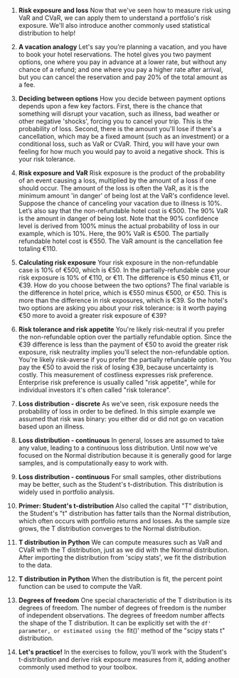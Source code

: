 1. **Risk exposure and loss**
Now that we've seen how to measure risk using VaR and CVaR, we can apply them to understand a portfolio's risk exposure. We'll also introduce another commonly used statistical distribution to help!

2. **A vacation analogy**
Let's say you’re planning a vacation, and you have to book your hotel reservations. The hotel gives you two payment options, one where you pay in advance at a lower rate, but without any chance of a refund; and one where you pay a higher rate after arrival, but you can cancel the reservation and pay 20% of the total amount as a fee.

3. **Deciding between options**
How you decide between payment options depends upon a few key factors. First, there is the chance that something will disrupt your vacation, such as illness, bad weather or other negative 'shocks', forcing you to cancel your trip. This is the probability of loss. Second, there is the amount you'll lose if there's a cancellation, which may be a fixed amount (such as an investment) or a conditional loss, such as VaR or CVaR. Third, you will have your own feeling for how much you would pay to avoid a negative shock. This is your risk tolerance.

4. **Risk exposure and VaR**
Risk exposure is the product of the probability of an event causing a loss, multiplied by the amount of a loss if one should occur. The amount of the loss is often the VaR, as it is the minimum amount 'in danger' of being lost at the VaR's confidence level. Suppose the chance of canceling your vacation due to illness is 10%. Let’s also say that the non-refundable hotel cost is €500. The 90% VaR is the amount in danger of being lost. Note that the 90% confidence level is derived from 100% minus the actual probability of loss in our example, which is 10%. Here, the 90% VaR is €500. The partially refundable hotel cost is €550. The VaR amount is the cancellation fee totaling €110.

5. **Calculating risk exposure**
Your risk exposure in the non-refundable case is 10% of €500, which is €50. In the partially-refundable case your risk exposure is 10% of €110, or €11. The difference is €50 minus €11, or €39. How do you choose between the two options? The final variable is the difference in hotel price, which is €550 minus €500, or €50. This is more than the difference in risk exposures, which is €39. So the hotel's two options are asking you about your risk tolerance: is it worth paying €50 more to avoid a greater risk exposure of €39?

6. **Risk tolerance and risk appetite**
You're likely risk-neutral if you prefer the non-refundable option over the partially refundable option. Since the €39 difference is less than the payment of €50 to avoid the greater risk exposure, risk neutrality implies you'll select the non-refundable option. You're likely risk-averse if you prefer the partially refundable option. You pay the €50 to avoid the risk of losing €39, because uncertainty is costly. This measurement of costliness expresses risk preference. Enterprise risk preference is usually called "risk appetite", while for individual investors it's often called "risk tolerance".

7. **Loss distribution - discrete**
As we've seen, risk exposure needs the probability of loss in order to be defined. In this simple example we assumed that risk was binary: you either did or did not go on vacation based upon an illness.

8. **Loss distribution - continuous**
In general, losses are assumed to take any value, leading to a continuous loss distribution. Until now we've focused on the Normal distribution because it is generally good for large samples, and is computationally easy to work with.

9. **Loss distribution - continuous**
For small samples, other distributions may be better, such as the Student's t-distribution. This distribution is widely used in portfolio analysis.

10. **Primer: Student's t-distribution**
Also called the capital "T" distribution, the Student's "t" distribution has fatter tails than the Normal distribution, which often occurs with portfolio returns and losses. As the sample size grows, the T distribution converges to the Normal distribution.

11. **T distribution in Python**
We can compute measures such as VaR and CVaR with the T distribution, just as we did with the Normal distribution. After importing the distribution from 'scipy stats', we fit the distribution to the data.

12. **T distribution in Python**
When the distribution is fit, the percent point function can be used to compute the VaR.

13. **Degrees of freedom**
One special characteristic of the T distribution is its degrees of freedom. The number of degrees of freedom is the number of independent observations. The degrees of freedom number affects the shape of the T distribution. It can be explicitly set with the `df' parameter, or estimated using the `fit()' method of the "scipy stats t" distribution.

14. **Let's practice!**
In the exercises to follow, you’ll work with the Student's t-distribution and derive risk exposure measures from it, adding another commonly used method to your toolbox.

